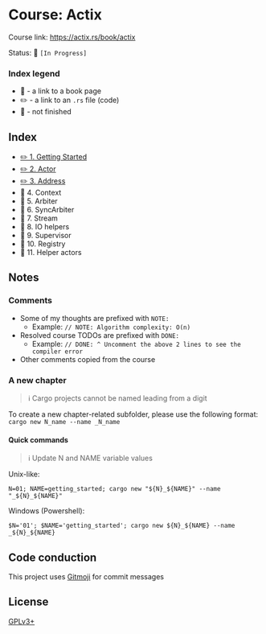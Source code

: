 # Course: Actix

Course link: https://actix.rs/book/actix

Status: 🚧 `[In Progress]`

### Index legend

- 📝 - a link to a book page
- ✏️ - a link to an `.rs` file (code)
- 🚧 - not finished

## Index

- [✏️ 1. Getting Started](01_getting_started/src/main.rs)
- [✏️ 2. Actor](02_actor/src/main.rs)
- [✏️ 3. Address](03_address/src/main.rs)
- 🚧 4. Context
- 🚧 5. Arbiter
- 🚧 6. SyncArbiter
- 🚧 7. Stream
- 🚧 8. IO helpers
- 🚧 9. Supervisor
- 🚧 10. Registry
- 🚧 11. Helper actors

## Notes

### Comments

- Some of my thoughts are prefixed with `NOTE:`
  - Example: `// NOTE: Algorithm complexity: O(n)`
- Resolved course TODOs are prefixed with `DONE:`
  - Example: `// DONE: ^ Uncomment the above 2 lines to see the compiler error`
- Other comments copied from the course
                                        
### A new chapter

> ℹ️ Cargo projects cannot be named leading from a digit

To create a new chapter-related subfolder, please use the following format: `cargo new N_name --name _N_name` 

#### Quick commands

> ℹ️ Update N and NAME variable values

Unix-like:
```shell
N=01; NAME=getting_started; cargo new "${N}_${NAME}" --name "_${N}_${NAME}"
```

Windows (Powershell):
```shell
$N='01'; $NAME='getting_started'; cargo new ${N}_${NAME} --name _${N}_${NAME}
```

## Code conduction

This project uses [Gitmoji](https://gitmoji.carloscuesta.me) for commit messages

## License

[GPLv3+](LICENSE)
